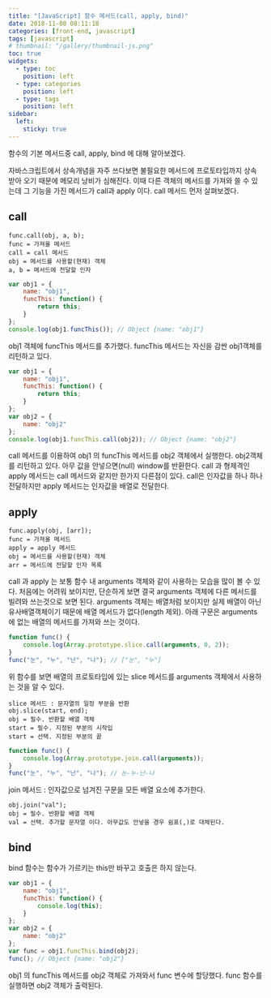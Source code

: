 ```yaml
---
title: "[JavaScript] 함수 메서드(call, apply, bind)"
date: 2018-11-08 08:11:18
categories: [front-end, javascript]
tags: [javascript]
# thumbnail: "/gallery/thumbnail-js.png"
toc: true
widgets:
  - type: toc
    position: left
  - type: categories
    position: left
  - type: tags
    position: left
sidebar:
  left:
    sticky: true
---
```


함수의 기본 메서드중 call, apply, bind 에 대해 알아보겠다.

자바스크립트에서 상속개념을 자주 쓰다보면 불필요한 메서드에 프로토타입까지 상속받아 오기 때문에 메모리 낭비가 심해진다. 이때 다른 객체의 메서드를 가져와 쓸 수 있는데 그 기능을 가진 메서드가 call과 apply 이다. call 메서드 먼저 살펴보겠다.

<!-- more -->

## call

```
func.call(obj, a, b);
func = 가져올 메서드
call = call 메서드
obj = 메서드를 사용할(현재) 객체
a, b = 메서드에 전달할 인자
```

```javascript
var obj1 = {
    name: "obj1",
    funcThis: function() {
        return this;
    }
};
console.log(obj1.funcThis()); // Object {name: "obj1"}
```

obj1 객체에 funcThis 메서드를 추가했다. funcThis 메서드는 자신을 감싼 obj1객체를 리턴하고 있다.

```javascript
var obj1 = {
    name: "obj1",
    funcThis: function() {
        return this;
    }
};
var obj2 = {
    name: "obj2"
};
console.log(obj1.funcThis.call(obj2)); // Object {name: "obj2"}
```

call 메서드를 이용하여 obj1 의 funcThis 메서드를 obj2 객체에서 실행한다. obj2객체를 리턴하고 있다. 아무 값을 안넣으면(null) window를 반환한다. call 과 형제격인 apply 메서드는 call 메서드와 같지만 한가지 다른점이 있다. call은 인자값을 하나 하나 전달하지만 apply 메서드는 인자값을 배열로 전달한다.

## apply

```
func.apply(obj, [arr]);
func = 가져올 메서드
apply = apply 메서드
obj = 메서드를 사용할(현재) 객체
arr = 메서드에 전달할 인자 목록
```

call 과 apply 는 보통 함수 내 arguments 객체와 같이 사용하는 모습을 많이 볼 수 있다. 처음에는 어려워 보이지만, 단순하게 보면 결국 arguments 객체에 다른 메서드를 빌려와 쓰는것으로 보면 된다. arguments 객체는 배열처럼 보이지만 실제 배열이 아닌 유사배열객체이기 때문에 배열 메서드가 없다(length 제외). 아래 구문은 arguments에 없는 배열의 메서드를 가져와 쓰는 것이다.

```javascript
function func() {
    console.log(Array.prototype.slice.call(arguments, 0, 2));
}
func("눈", "누", "난", "나"); // ["눈", "누"]
```

위 함수를 보면 배열의 프로토타입에 있는 slice 메서드를 arguments 객체에서 사용하는 것을 알 수 있다.

```
slice 메서드 : 문자열의 일정 부분을 반환
obj.slice(start, end);
obj = 필수. 반환할 배열 객체
start = 필수. 지정된 부분의 시작입
start = 선택. 지정된 부분의 끝
```

```javascript
function func() {
    console.log(Array.prototype.join.call(arguments));
}
func("눈", "누", "난", "나"); // 눈-누-난-나
```

join 메서드 : 인자값으로 넘겨진 구문을 모든 배열 요소에 추가한다.

```
obj.join("val");
obj = 필수. 반환할 배열 객체
val = 선택. 추가할 문자열 이다. 아무값도 안넣을 경우 쉼표(,)로 대체된다.
```

## bind

bind 함수는 함수가 가르키는 this만 바꾸고 호출은 하지 않는다.

```javascript
var obj1 = {
    name: "obj1",
    funcThis: function() {
        console.log(this);
    }
};
var obj2 = {
    name: "obj2"
};
var func = obj1.funcThis.bind(obj2);
func(); // Object {name: "obj2"}
```

obj1 의 funcThis 메서드를 obj2 객체로 가져와서 func 변수에 할당했다. func 함수를 실행하면 obj2 객체가 출력된다.

<script src="https://ads-partners.coupang.com/g.js"></script>
<script>new PartnersCoupang.G({ id:390604 });</script>
